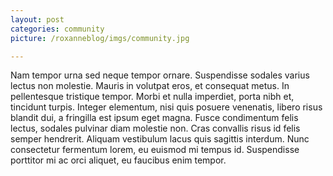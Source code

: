 ```yaml
---
layout: post
categories: community
picture: /roxanneblog/imgs/community.jpg

---
```

Nam tempor urna sed neque tempor ornare. Suspendisse sodales varius lectus non molestie. Mauris in volutpat eros, et consequat metus. In pellentesque tristique tempor. Morbi et nulla imperdiet, porta nibh et, tincidunt turpis. Integer elementum, nisi quis posuere venenatis, libero risus blandit dui, a fringilla est ipsum eget magna. Fusce condimentum felis lectus, sodales pulvinar diam molestie non. Cras convallis risus id felis semper hendrerit. Aliquam vestibulum lacus quis sagittis interdum. Nunc consectetur fermentum lorem, eu euismod mi tempus id. Suspendisse porttitor mi ac orci aliquet, eu faucibus enim tempor.
